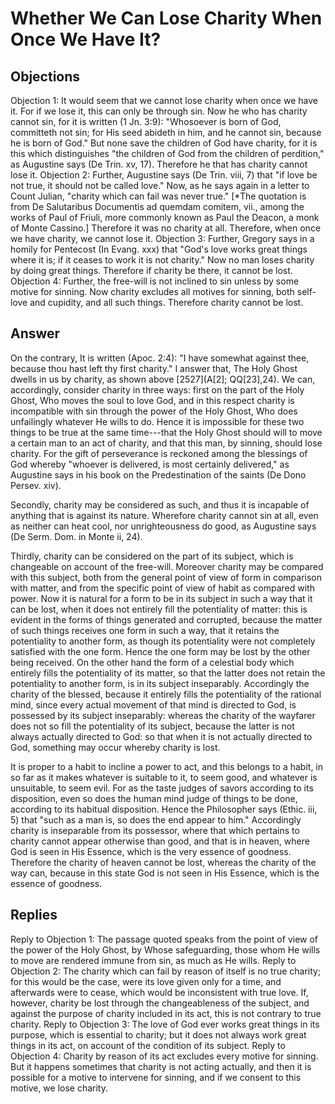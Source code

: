 # Whether We Can Lose Charity When Once We Have It?
## Objections
Objection 1: It would seem that we cannot lose charity when once we have it. For if we lose it, this can only be through sin. Now he who has charity cannot sin, for it is written (1 Jn. 3:9): "Whosoever is born of God, committeth not sin; for His seed abideth in him, and he cannot sin, because he is born of God." But none save the children of God have charity, for it is this which distinguishes "the children of God from the children of perdition," as Augustine says (De Trin. xv, 17). Therefore he that has charity cannot lose it.
Objection 2: Further, Augustine says (De Trin. viii, 7) that "if love be not true, it should not be called love." Now, as he says again in a letter to Count Julian, "charity which can fail was never true." [*The quotation is from De Salutaribus Documentis ad quemdam comitem, vii., among the works of Paul of Friuli, more commonly known as Paul the Deacon, a monk of Monte Cassino.] Therefore it was no charity at all. Therefore, when once we have charity, we cannot lose it.
Objection 3: Further, Gregory says in a homily for Pentecost (In Evang. xxx) that "God's love works great things where it is; if it ceases to work it is not charity." Now no man loses charity by doing great things. Therefore if charity be there, it cannot be lost.
Objection 4: Further, the free-will is not inclined to sin unless by some motive for sinning. Now charity excludes all motives for sinning, both self-love and cupidity, and all such things. Therefore charity cannot be lost.
## Answer
On the contrary, It is written (Apoc. 2:4): "I have somewhat against thee, because thou hast left thy first charity."
I answer that, The Holy Ghost dwells in us by charity, as shown above [2527](A[2]; QQ[23],24). We can, accordingly, consider charity in three ways: first on the part of the Holy Ghost, Who moves the soul to love God, and in this respect charity is incompatible with sin through the power of the Holy Ghost, Who does unfailingly whatever He wills to do. Hence it is impossible for these two things to be true at the same time---that the Holy Ghost should will to move a certain man to an act of charity, and that this man, by sinning, should lose charity. For the gift of perseverance is reckoned among the blessings of God whereby "whoever is delivered, is most certainly delivered," as Augustine says in his book on the Predestination of the saints (De Dono Persev. xiv).

Secondly, charity may be considered as such, and thus it is incapable of anything that is against its nature. Wherefore charity cannot sin at all, even as neither can heat cool, nor unrighteousness do good, as Augustine says (De Serm. Dom. in Monte ii, 24).

Thirdly, charity can be considered on the part of its subject, which is changeable on account of the free-will. Moreover charity may be compared with this subject, both from the general point of view of form in comparison with matter, and from the specific point of view of habit as compared with power. Now it is natural for a form to be in its subject in such a way that it can be lost, when it does not entirely fill the potentiality of matter: this is evident in the forms of things generated and corrupted, because the matter of such things receives one form in such a way, that it retains the potentiality to another form, as though its potentiality were not completely satisfied with the one form. Hence the one form may be lost by the other being received. On the other hand the form of a celestial body which entirely fills the potentiality of its matter, so that the latter does not retain the potentiality to another form, is in its subject inseparably. Accordingly the charity of the blessed, because it entirely fills the potentiality of the rational mind, since every actual movement of that mind is directed to God, is possessed by its subject inseparably: whereas the charity of the wayfarer does not so fill the potentiality of its subject, because the latter is not always actually directed to God: so that when it is not actually directed to God, something may occur whereby charity is lost.

It is proper to a habit to incline a power to act, and this belongs to a habit, in so far as it makes whatever is suitable to it, to seem good, and whatever is unsuitable, to seem evil. For as the taste judges of savors according to its disposition, even so does the human mind judge of things to be done, according to its habitual disposition. Hence the Philosopher says (Ethic. iii, 5) that "such as a man is, so does the end appear to him." Accordingly charity is inseparable from its possessor, where that which pertains to charity cannot appear otherwise than good, and that is in heaven, where God is seen in His Essence, which is the very essence of goodness. Therefore the charity of heaven cannot be lost, whereas the charity of the way can, because in this state God is not seen in His Essence, which is the essence of goodness.
## Replies
Reply to Objection 1: The passage quoted speaks from the point of view of the power of the Holy Ghost, by Whose safeguarding, those whom He wills to move are rendered immune from sin, as much as He wills.
Reply to Objection 2: The charity which can fail by reason of itself is no true charity; for this would be the case, were its love given only for a time, and afterwards were to cease, which would be inconsistent with true love. If, however, charity be lost through the changeableness of the subject, and against the purpose of charity included in its act, this is not contrary to true charity.
Reply to Objection 3: The love of God ever works great things in its purpose, which is essential to charity; but it does not always work great things in its act, on account of the condition of its subject.
Reply to Objection 4: Charity by reason of its act excludes every motive for sinning. But it happens sometimes that charity is not acting actually, and then it is possible for a motive to intervene for sinning, and if we consent to this motive, we lose charity.